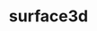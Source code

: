---
title: surface3d
description: Renders a 3d bicubic curve.
categories:
- object
pdcategory: Graphics
arguments:
- type: list
  description: size of the control matrix
  default: 4 4
methods:
- type: res <float> <float>
  description: Change the subdivision of the displayed curve.
- type: grid <float> <float>
  description: Change the size of the control matrix.
- type: set <float> <float> <float> <float>
  description: Set the position of a control point.
- type: normal <float>
  description: Enable/disable normals calculation
- type: draw <symbol>
  description: line, fill or point

inlets:
- 1st:
    - type: gemlist
      description:
  2nd:
    - type: unused
      description: unused

outlets:
- 1st:
    - type: gemlist
draft: false
---